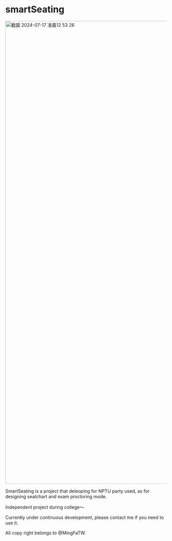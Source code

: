# smartSeating

<img width="1440" alt="截圖 2024-07-17 凌晨12 53 26" src="https://github.com/user-attachments/assets/7534c8eb-5569-43c4-b402-f9ccfcdea14a">

SmartSeating is a project that deleoping for NPTU party used, as for designing seatchart and exam proctoring mode.

Independent project during college～

Currently under continuous development, please contact me if you need to use it.

All copy right belongs to @MingFaTW.
